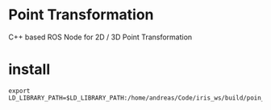 # Point Transformation

C++ based ROS Node for 2D / 3D Point Transformation

# install
    export LD_LIBRARY_PATH=$LD_LIBRARY_PATH:/home/andreas/Code/iris_ws/build/poin_transformation_lib